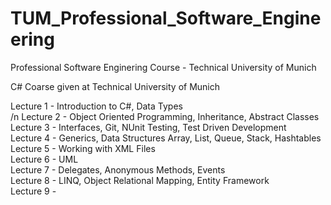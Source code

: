 # TUM_Professional_Software_Engineering
Professional Software Enginering Course - Technical University of Munich

C# Coarse given at Technical University of Munich

Lecture 1 - Introduction to C#, Data Types  
/n Lecture 2 - Object Oriented Programming, Inheritance, Abstract Classes  
Lecture 3 - Interfaces, Git, NUnit Testing, Test Driven Development  
Lecture 4 - Generics, Data Structures Array, List, Queue, Stack, Hashtables  
Lecture 5 - Working with XML Files  
Lecture 6 - UML  
Lecture 7 - Delegates, Anonymous Methods, Events  
Lecture 8 - LINQ, Object Relational Mapping, Entity Framework  
Lecture 9 -  
